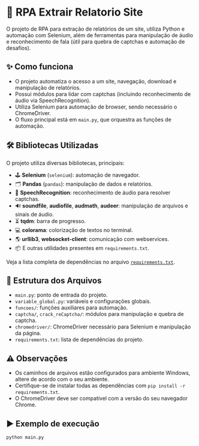 # 🤖 RPA Extrair Relatorio Site


O projeto de RPA para extração de relatórios de um site, utiliza Python e automação com Selenium, 
além de ferramentas para manipulação de áudio e reconhecimento de fala (útil para quebra de captchas e automação de desafios).

## ✨ Como funciona

- O projeto automatiza o acesso a um site, navegação, download e manipulação de relatórios.
- Possui módulos para lidar com captchas (incluindo reconhecimento de áudio via SpeechRecognition).
- Utiliza Selenium para automação de browser, sendo necessário o ChromeDriver.
- O fluxo principal está em `main.py`, que orquestra as funções de automação.

## 🛠️ Bibliotecas Utilizadas

O projeto utiliza diversas bibliotecas, principais:

- 🕹️ **Selenium** (`selenium`): automação de navegador.
- 🗂️ **Pandas** (`pandas`): manipulação de dados e relatórios.
- 🧠 **SpeechRecognition**: reconhecimento de áudio para resolver captchas.
- 🔊 **soundfile**, **audiofile**, **audmath**, **audeer**: manipulação de arquivos e sinais de áudio.
- ⏳ **tqdm**: barra de progresso.
- 💻 **colorama**: colorização de textos no terminal.
- 🌎 **urllib3**, **websocket-client**: comunicação com webservices.
- 📦 E outras utilidades presentes em `requirements.txt`.

Veja a lista completa de dependências no arquivo [`requirements.txt`](./requirements.txt).

## 📁 Estrutura dos Arquivos

- `main.py`: ponto de entrada do projeto.
- `variable_global.py`: variáveis e configurações globais.
- `funcoes/`: funções auxiliares para automação.
- `captcha/`, `crack_reCaptcha/`: módulos para manipulação e quebra de captcha.
- `chromedriver/`: ChromeDriver necessário para Selenium e manipulação da página.
- `requirements.txt`: lista de dependências do projeto.

## ⚠️ Observações

- Os caminhos de arquivos estão configurados para ambiente Windows, altere de acordo com o seu ambiente.
- Certifique-se de instalar todas as dependências com `pip install -r requirements.txt`.
- O ChromeDriver deve ser compatível com a versão do seu navegador Chrome.

## ▶️ Exemplo de execução

```bash
python main.py
```
